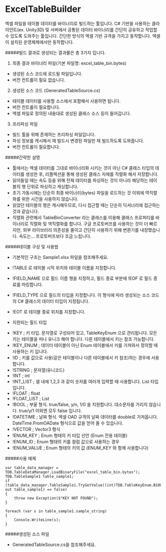 # ExcelTableBuilder

엑셀 파일을 테이블 데이터를 바이너리로 빌드하는 툴입니다.
C# 기반을 사용하는 클라이언트(ex. Unity3D) 및 서버에서 공통된 데이터 바이너리를 간단히 공유하고 작업할 수 있도록 도와주는 툴입니다.
간단한 방식의 엑셀 기반 규격을 가지고 동작합니다. 엑셀이 설치된 운영체제에서만 동작합니다.

#####빌드 결과로 생성되는 결과물은 총 3가지 입니다.
1. 최종 결과 바이너리 파일(기본 파일명: excel_table_bin.bytes)
 * 생성된 소스 코드에 로드될 파일입니다.
 * 버전 컨트롤이 필요 없습니다.
2. 생성된 소스 코드 (GeneratedTableSource.cs)
 * 테이블 데이터를 사용할 소스에서 포함해서 사용하면 됩니다.
 * 버전 컨트롤이 필요합니다.
 * 엑셀 파일로 정의된 내용대로 생성된 클래스 소스 등이 들어갑니다.
3. 프리파싱 파일
 * 빌드 툴을 위해 존재하는 프리파싱 파일입니다.
 * 파싱 정보를 캐시해서 재 빌드시 변경된 파일만 재 빌드하도록 도와줍니다.
 * 버전 컨트롤이 필요합니다.

#####간략한 설명
 * 툴에서는 엑셀 데이터를 그대로 바이너리화 시키는 것이 아닌 C# 클래스 타입의 데이터를 생성한 후, 리플렉션을 통해 생성된 클래스 자체를 직렬화 해서 저장합니다.
 * 읽어들일 때는 속도 등을 위해 전체 데이터를 파싱하는 것이 아니라 해당하는 테이블의 행 단위로 파싱하고 캐싱합니다.
 * 초기 가동시에는 단순히 최종 바이너리(bytes) 파일을 로드하는 것 이외에 역직렬화를 위한 시간을 사용하지 않습니다.
 * 읽었던 테이블의 행은 캐시해두므로, 다시 접근할 때는 단순히 딕셔너리에 접근하는 것과 같습니다.
 * 직렬화 관련해서 TableBinConverter 라는 클래스를 이용해 클래스 프로퍼티를 바이너리로 직렬화 및 역직렬화를 합니다.
 구글 프로토버프를 사용하는 것이 더 빠르지만, 외부 라이브러리 의존성을 줄이고 간단히 사용하기 위해 변환기를 내장했습니다. 속도는... 프로토버프보다 조금 느립니다.

#####테이블 구성 및 사용법
 * 기본적인 구조는 Sample1.xlsx 파일을 참조해주세요.
 * !TABLE 로 테이블 시작 위치와 테이블 이름을 지정합니다.
 * !FIELD_NAME 으로 필드 이름 행을 지정하고, 필드 종료 부분에 !EOF 로 필드 종료를 마킹합니다.
 * !FIELD_TYPE 으로 필드의 타입을 지정합니다. 이 형식에 따라 생성되는 소스 코드의 C# 클래스의 데이터 타입이 지정됩니다.
 * !EOT 로 테이블 종료 위치를 지정합니다.

 * 지원되는 필드 타입
  + !KEY ; 키 타입. 문자열로 구성되어 있고, TableKeyEnum 으로 관리됩니다. 모든 키는 테이블을 떠나 유니크 해야 합니다. 다른 테이블에서 키는 참조 가능합니다.
  + !KEY_ENUM ; 데이터 테이블이 아닌 Enum 테이블에서 키를 가져와서 정의할 때 사용하는 키 입니다.
  + !ID ; 키를 값으로 사용(같은 테이블이나 다른 테이블에서 키 참조)하는 경우에 사용합니다.
  + !STRING ; 문자열(유니코드)
  + !INT ; int
  + !INT_LIST ; 셀 내에 1,2,3 과 같이 숫자를 여러개 입력할 때 사용합니다. List<int> 타입입니다.
  + !FLOAT ; float
  + !FLOAT_LIST ; List<float>
  + !BOOL ; 부울 형식. true/false, y/n, 1/0 을 지원합니다. 대소문자를 가리지 않습니다. true/y/1 이외엔 모두 false 입니다.
  + !DATETIME ; 날짜 형식. 엑셀 OAD 규격의 날짜 데이터를 double로 가져옵니다. DateTime.FromOADate 형식으로 값을 얻어 올 수 있습니다.
  + !VECTOR ; Vector3 형식
  + !ENUM_KEY ; Enum 형태의 키 타입 선언 (Enum 전용 테이블)
  + !ENUM_ID ; Enum 형태의 키를 컬럼 값으로 사용하는 경우
  + !ENUM_VALUE ; Enum 형태의 키의 값 (ENUM_KEY 와 함께 사용합니다)

#####사용 예제
<pre><code>var table_data_manager = TDB.TableDataManager.LoadBinaryFile("excel_table_bin.bytes");
TDB.TableSample1 table_sample1;
if (table_data_manager.TableSample1.TryGetValue((int)TDB.TableKeyEnum.B10003, out table_sample1) == false)
{
    throw new Exception($"KEY NOT FOUND");
}

foreach (var s in table_sample1.sample_string)
{
    Console.WriteLine(s);
}</code></pre>

#####생성된 소스 파일
* GeneratedTableSource.cs을 참조해주세요.

